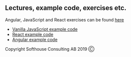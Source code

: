 ## Lectures, example code, exercises etc.

Angular, JavaScript and React exercises can be found [here](exercises/README.md)

* [Vanilla JavaScript example code](example-code/vanilla-javascript-examples)
* [React example code](example-code/react-examples)
* [Angular example code](example-code/angular-examples)

Copyright Softhouse Consulting AB 2019 Ⓒ